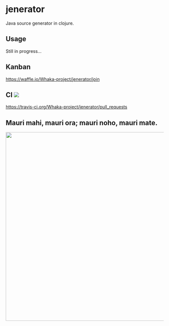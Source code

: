 # jenerator

Java source generator in clojure.

## Usage

Still in progress...

## Kanban

https://waffle.io/Whaka-project/jenerator/join

## CI <img src='https://travis-ci.org/Whaka-project/jenerator.svg?branch=master'/>

https://travis-ci.org/Whaka-project/jenerator/pull_requests

## Mauri mahi, mauri ora; mauri noho, mauri mate.

<img src='http://i.imgur.com/YtakNPK.jpg' width='600px' />
